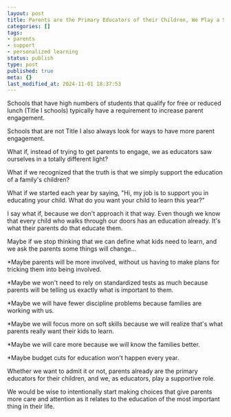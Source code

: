 ```yaml
---
layout: post
title: Parents are the Primary Educators of their Children, We Play a Supporting Role
categories: []
tags:
- parents
- support
- personalized learning
status: publish
type: post
published: true
meta: {}
last_modified_at: 2024-11-01 18:37:53
---
```


Schools that have high numbers of students that qualify for free or reduced lunch (Title I schools) typically have a requirement to increase parent engagement.

Schools that are not Title I also always look for ways to have more parent engagement.

What if, instead of trying to get parents to engage, we as educators saw ourselves in a totally different light?

What if we recognized that the truth is that we simply support the education of a family's children?

What if we started each year by saying, "Hi, my job is to support you in educating your child. What do you want your child to learn this year?"

I say what if, because we don't approach it that way. Even though we know that every child who walks through our doors has an education already. It's what their parents do that educate them.

Maybe if we stop thinking that we can define what kids need to learn, and we ask the parents some things will change...

*Maybe parents will be more involved, without us having to make plans for tricking them into being involved.


*Maybe we won't need to rely on standardized tests as much because parents will be telling us exactly what is important to them.


*Maybe we will have fewer discipline problems because families are working with us.


*Maybe we will focus more on soft skills because we will realize that's what parents really want their kids to learn.


*Maybe we will care more because we will know the families better.


*Maybe budget cuts for education won't happen every year.

Whether we want to admit it or not, parents already are the primary educators for their children, and we, as educators, play a supportive role.

We would be wise to intentionally start making choices that give parents more care and attention as it relates to the education of the most important thing in their life.
